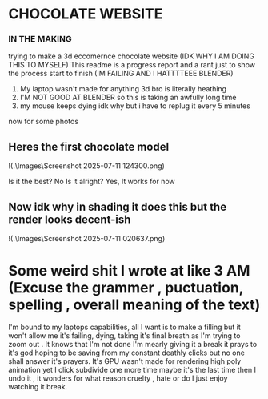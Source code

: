 # CHOCOLATE WEBSITE
### IN THE MAKING
trying to make a 3d eccomernce chocolate website (IDK WHY I AM DOING THIS TO MYSELF)
This readme is a progress report and a rant just to show the process start to finish (IM FAILING AND I HATTTTEEE BLENDER)
1. My laptop wasn't made for anything 3d bro is literally heathing 
2. I'M NOT GOOD AT BLENDER so this is taking an awfully long time
3. my mouse keeps dying idk why but i have to replug it every 5 minutes 

now for some photos
## Heres the first chocolate model
!(.\Images\Screenshot 2025-07-11 124300.png)

Is it the best? No
Is it alright? Yes, It works for now 

## Now idk why in shading it does this but the render looks decent-ish
!(.\Images\Screenshot 2025-07-11 020637.png)

# Some weird shit I wrote at like 3 AM (Excuse the grammer , puctuation, spelling , overall meaning of the text)

I'm bound to my laptops capabilities, all I want is to make a filling but it won't allow me it's failing, dying, taking it's final breath as I'm trying to zoom out . It knows that I'm not done I'm mearly giving it a break it prays to it's god hoping to be saving from my constant deathly clicks but no one shall answer it's prayers. It's GPU wasn't made for rendering high poly animation yet I click subdivide one more time maybe it's the last time then I undo it , it wonders for what reason cruelty , hate or do I just enjoy watching it break.
